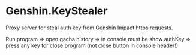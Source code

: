 # Genshin.KeyStealer
Proxy server for steal auth key from Genshin Impact https requests.

Run program => open gacha history => in console must be show authKey => press any key for close program (not close button in console header!)
